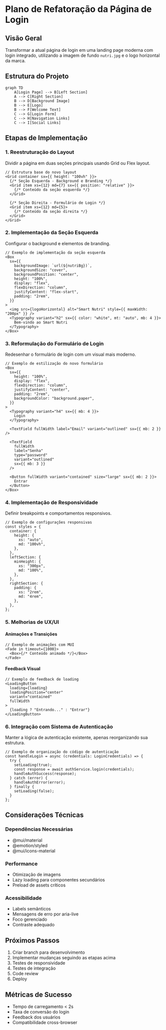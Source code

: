 # Plano de Refatoração da Página de Login

## Visão Geral

Transformar a atual página de login em uma landing page moderna com login integrado, utilizando a imagem de fundo `nutri.jpg` e o logo horizontal da marca.

## Estrutura do Projeto

```mermaid
graph TD
    A[Login Page] --> B[Left Section]
    A --> C[Right Section]
    B --> D[Background Image]
    B --> E[Logo]
    B --> F[Welcome Text]
    C --> G[Login Form]
    C --> H[Navigation Links]
    C --> I[Social Links]
```

## Etapas de Implementação

### 1. Reestruturação do Layout

Dividir a página em duas seções principais usando Grid ou Flex layout.

```tsx
// Estrutura base do novo layout
<Grid container sx={{ height: "100vh" }}>
  {/* Seção Esquerda - Background e Branding */}
  <Grid item xs={12} md={7} sx={{ position: "relative" }}>
    {/* Conteúdo da seção esquerda */}
  </Grid>

  {/* Seção Direita - Formulário de Login */}
  <Grid item xs={12} md={5}>
    {/* Conteúdo da seção direita */}
  </Grid>
</Grid>
```

### 2. Implementação da Seção Esquerda

Configurar o background e elementos de branding.

```tsx
// Exemplo de implementação da seção esquerda
<Box
  sx={{
    backgroundImage: `url(${nutriBg})`,
    backgroundSize: "cover",
    backgroundPosition: "center",
    height: "100%",
    display: "flex",
    flexDirection: "column",
    justifyContent: "flex-start",
    padding: "2rem",
  }}
>
  <img src={logoHorizontal} alt="Smart Nutri" style={{ maxWidth: "200px" }} />
  <Typography variant="h2" sx={{ color: "white", mt: "auto", mb: 4 }}>
    Bem-vindo ao Smart Nutri
  </Typography>
</Box>
```

### 3. Reformulação do Formulário de Login

Redesenhar o formulário de login com um visual mais moderno.

```tsx
// Exemplo de estilização do novo formulário
<Box
  sx={{
    height: "100%",
    display: "flex",
    flexDirection: "column",
    justifyContent: "center",
    padding: "2rem",
    backgroundColor: "background.paper",
  }}
>
  <Typography variant="h4" sx={{ mb: 4 }}>
    Login
  </Typography>

  <TextField fullWidth label="Email" variant="outlined" sx={{ mb: 2 }} />

  <TextField
    fullWidth
    label="Senha"
    type="password"
    variant="outlined"
    sx={{ mb: 3 }}
  />

  <Button fullWidth variant="contained" size="large" sx={{ mb: 2 }}>
    Entrar
  </Button>
</Box>
```

### 4. Implementação de Responsividade

Definir breakpoints e comportamentos responsivos.

```tsx
// Exemplo de configurações responsivas
const styles = {
  container: {
    height: {
      xs: "auto",
      md: "100vh",
    },
  },
  leftSection: {
    minHeight: {
      xs: "300px",
      md: "100%",
    },
  },
  rightSection: {
    padding: {
      xs: "2rem",
      md: "4rem",
    },
  },
};
```

### 5. Melhorias de UX/UI

#### Animações e Transições

```tsx
// Exemplo de animações com MUI
<Fade in timeout={1000}>
  <Box>{/* Conteúdo animado */}</Box>
</Fade>
```

#### Feedback Visual

```tsx
// Exemplo de feedback de loading
<LoadingButton
  loading={loading}
  loadingPosition="center"
  variant="contained"
  fullWidth
>
  {loading ? "Entrando..." : "Entrar"}
</LoadingButton>
```

### 6. Integração com Sistema de Autenticação

Manter a lógica de autenticação existente, apenas reorganizando sua estrutura.

```tsx
// Exemplo de organização do código de autenticação
const handleLogin = async (credentials: LoginCredentials) => {
  try {
    setLoading(true);
    const response = await authService.login(credentials);
    handleAuthSuccess(response);
  } catch (error) {
    handleAuthError(error);
  } finally {
    setLoading(false);
  }
};
```

## Considerações Técnicas

### Dependências Necessárias

- @mui/material
- @emotion/styled
- @mui/icons-material

### Performance

- Otimização de imagens
- Lazy loading para componentes secundários
- Preload de assets críticos

### Acessibilidade

- Labels semânticos
- Mensagens de erro por aria-live
- Foco gerenciado
- Contraste adequado

## Próximos Passos

1. Criar branch para desenvolvimento
2. Implementar mudanças seguindo as etapas acima
3. Testes de responsividade
4. Testes de integração
5. Code review
6. Deploy

## Métricas de Sucesso

- Tempo de carregamento < 2s
- Taxa de conversão do login
- Feedback dos usuários
- Compatibilidade cross-browser

